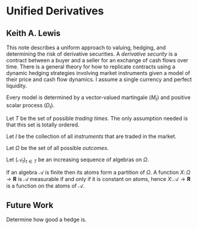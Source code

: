 # Unified Derivatives
## Keith A. Lewis

This note describes a uniform approach to valuing, hedging, and determining
the risk of derivative securities. A _derivative security_ is a contract
between a buyer and a seller for an exchange of cash flows over time.
There is a general theory for how to replicate contracts using a dynamic
hedging strategies involving market instruments given a model of their
price and cash flow dynamics. I assume a single currency and perfect
liquidity. 

Every model is determined by a
vector-valued martingale $(M_t)$ and positive scalar process $(D_t)$.

Let $T$ be the set of possible _trading times_. The only assumption needed is that
this set is totally ordered. 

Let $I$ be the collection of all _instruments_
that are traded in the market. 

Let $\Omega$ be the set of all possible _outcomes_.

Let $(\mathcal{A}_t)_{t\in T}$ be an increasing sequence of
algebras on $\Omega$. 

If an algebra $\mathcal{A}$ is finite then its
atoms form a partition of $\Omega$. A function $X\colon\Omega\to\mathbf{R}$
is $\mathcal{A}$ measurable if and only if it is constant on atoms, hence
$X\colon\mathcal{A}\to\mathbf{R}$ is a function on the atoms of $\mathcal{A}$.

## Future Work

Determine how good a hedge is.